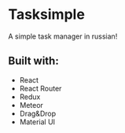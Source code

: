 # Tasksimple
A simple task manager in russian! 
## Built with:
* React
* React Router
* Redux
* Meteor
* Drag&Drop
* Material UI

